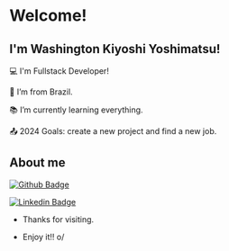 # Welcome!

 

## I'm Washington Kiyoshi Yoshimatsu!

 

:computer: I'm Fullstack Developer!

:house_with_garden: I’m from Brazil.

:books: I’m currently learning everything.

:outbox_tray: 2024 Goals: create a new project and find a new job.

 

## About me

[![Github Badge](https://img.shields.io/badge/-Github-000?style=flat-square&logo=Github&logoColor=white&link=https://github.com/wkyoshimatsu)](https://github.com/wkyoshimatsu)

[![Linkedin Badge](https://img.shields.io/badge/-LinkedIn-blue?style=flat-square&logo=Linkedin&logoColor=white&link=https://www.linkedin.com/in/washington-yoshimatsu/)](https://www.linkedin.com/in/washington-yoshimatsu/)

- Thanks for visiting.

- Enjoy it!! o/

<!--
**wkyoshimatsu/wkyoshimatsu** is a ✨ _special_ ✨ repository because its `README.md` (this file) appears on your GitHub profile.

Here are some ideas to get you started:

- 🔭 I’m currently working on ...
- 🌱 I’m currently learning ...
- 👯 I’m looking to collaborate on ...
- 🤔 I’m looking for help with ...
- 💬 Ask me about ...
- 📫 How to reach me: ...
- 😄 Pronouns: ...
- ⚡ Fun fact: ...
-->
